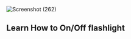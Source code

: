 ![Screenshot (262)](https://user-images.githubusercontent.com/106678641/187012013-ee253494-83b9-4695-ad0d-4fa3e3589a73.png)
<h2>Learn How to On/Off flashlight</h2>
